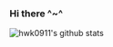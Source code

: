 ### Hi there ^~^

![hwk0911's github stats](https://github-readme-stats.vercel.app/api?username=hwk0911&show_icons=true&theme=merko)
